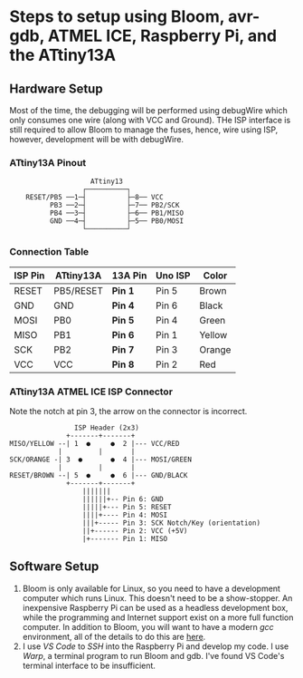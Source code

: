 # Steps to setup using Bloom, avr-gdb, ATMEL ICE, Raspberry Pi, and the ATtiny13A

## Hardware Setup
Most of the time, the debugging will be performed using debugWire which only consumes one wire (along with VCC and Ground). THe ISP interface is still required to allow Bloom to manage the fuses, hence, wire using ISP, however, development will be with debugWire.

### ATtiny13A Pinout
```
                    ATtiny13
                  ┌──────────┐
    RESET/PB5 ──1─┤          ├─8── VCC
          PB3 ──2─┤          ├─7── PB2/SCK
          PB4 ──3─┤          ├─6── PB1/MISO
          GND ──4─┤          ├─5── PB0/MOSI
                  └──────────┘
```
### Connection Table

| ISP Pin | ATtiny13A  | **13A Pin**  | Uno ISP | Color  |
|---------|------------|------------| ------- | ------ |
| RESET   | PB5/RESET  | **Pin 1**    | Pin 5   | Brown  |  
| GND     | GND        | **Pin 4**    | Pin 6   | Black  |
| MOSI    | PB0        | **Pin 5**    | Pin 4   | Green  |
| MISO    | PB1        | **Pin 6**    | Pin 1   | Yellow |
| SCK     | PB2        | **Pin 7**    | Pin 3   | Orange |
| VCC     | VCC        | **Pin 8**    | Pin 2   | Red    |


### ATtiny13A ATMEL ICE ISP Connector
Note the notch at pin 3, the arrow on the connector is incorrect.
```
                ISP Header (2x3)
              +-------+-------+
MISO/YELLOW --| 1  ●     ●  2 |--- VCC/RED
            |         |       |
SCK/ORANGE -| 3  ●       ●  4 |--- MOSI/GREEN
            |         |       |
RESET/BROWN --| 5  ●     ●  6 |--- GND/BLACK
              +-------+-------+
                  |||||||
                  ||||||+-- Pin 6: GND
                  |||||+--- Pin 5: RESET
                  ||||+---- Pin 4: MOSI
                  |||+----- Pin 3: SCK Notch/Key (orientation)
                  ||+------ Pin 2: VCC (+5V)
                  |+------- Pin 1: MISO
```

## Software Setup
1. Bloom is only available for Linux, so you need to have a development computer which runs Linux. This doesn't need to be a show-stopper. An inexpensive Raspberry Pi can be used as a headless development box, while the programming and Internet support exist on a more full function computer. In addition to Bloom, you will want to have a modern *gcc* environment, all of the details to do this are [here](./RPi_build.md).
1. I use *VS Code* to *SSH* into the Raspberry Pi and develop my code. I use *Warp*, a terminal program to run Bloom and gdb. I've found VS Code's terminal interface to be insufficient.
